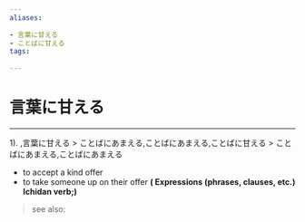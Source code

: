 ```yaml
---
aliases:
    
- 言葉に甘える
- ことばに甘える
tags:
    
---
```


# 言葉に甘える
---
1).
,言葉に甘える > ことばにあまえる,ことばにあまえる,ことばに甘える > ことばにあまえる,ことばにあまえる

- to accept a kind offer
- to take someone up on their offer
**( Expressions (phrases, clauses, etc.) Ichidan verb;)**
> see also: 
            